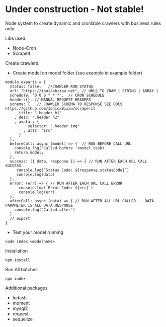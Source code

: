 # Under construction - Not stable!

Node system to create dynamic and cronlable crawlers with business rules only.

Libs used:
- Node-Cron
- ScrapeIt

Create crawlers:
- Create model on model folder (see example in example folder)
```
module.exports = {
  status: false,   //CRAWLER RUN STATUS
  url: "https://ionicabizau.net", // URLS TO CRAW ( STRING | ARRAY ) 
  schedule: '0 0 6 * * *',  // CRON SCHEDULE
  header:{}, // MANUAL REQUEST HEADERS
  schema: {   // CRAWLER SCHEMA TO RESPONSE SEE DOCS https://github.com/IonicaBizau/scrape-it
      title: ".header h1"
    , desc: ".header h2"
    , avatar: {
          selector: ".header img"
        , attr: "src"
      }
  },
  beforeCall: async (model) => {  // RUN BEFORE CALL URL
    console.log('Called before '+model.task) 
    return model;
  },
  success: ({ data, response }) => { // RUN AFTER EACH URL CALL SUCCESS
     console.log(`Status Code: ${response.statusCode}`)
     console.log(data)
  },
  error: (err) => { // RUN AFTER EACH URL CALL ERROR 
      console.log(`Error Code: ${err}`)
      console.log(err)
  },
  afterCall: async (data) => { // RUN AFTER ALL URL CALLED -  DATA PARAMETER IS ALL DATA RESPONSE
    console.log('Called after') 
  }
  // export
}
```
- Test your model running 
```
node index <modelname>
```

Installation
```
npm install
```

Run All batches
```
npm index
```

Additional packages
- lodash
- moment
- mysql2
- request
- sequelize
